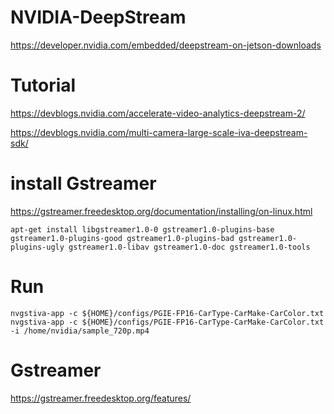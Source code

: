# NVIDIA-DeepStream

https://developer.nvidia.com/embedded/deepstream-on-jetson-downloads

# Tutorial
https://devblogs.nvidia.com/accelerate-video-analytics-deepstream-2/

https://devblogs.nvidia.com/multi-camera-large-scale-iva-deepstream-sdk/

# install Gstreamer
https://gstreamer.freedesktop.org/documentation/installing/on-linux.html
```
apt-get install libgstreamer1.0-0 gstreamer1.0-plugins-base gstreamer1.0-plugins-good gstreamer1.0-plugins-bad gstreamer1.0-plugins-ugly gstreamer1.0-libav gstreamer1.0-doc gstreamer1.0-tools
```
# Run
```
nvgstiva-app -c ${HOME}/configs/PGIE-FP16-CarType-CarMake-CarColor.txt
nvgstiva-app -c ${HOME}/configs/PGIE-FP16-CarType-CarMake-CarColor.txt     -i /home/nvidia/sample_720p.mp4
```
# Gstreamer
https://gstreamer.freedesktop.org/features/
```

```

